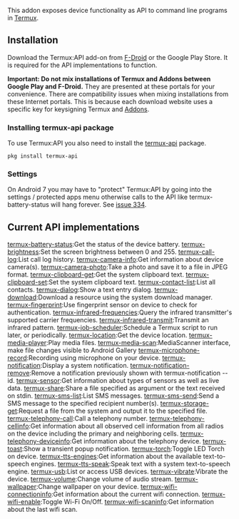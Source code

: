 This addon exposes device functionality as API to command line programs
in [Termux](https://github.com/termux/).

## Installation

Download the Termux:API add-on from
[F-Droid](https://f-droid.org/packages/com.termux.api/) or the Google
Play Store. It is required for the API implementations to function.

**Important: Do not mix installations of Termux and Addons between
Google Play and F-Droid.** They are presented at these portals for your
convenience. There are compatibility issues when mixing installations
from these Internet portals. This is because each download website uses
a specific key for keysigning Termux and [Addons](Addons).

### Installing termux-api package

To use Termux:API you also need to install the
[termux-api](https://github.com/termux/termux-api-package) package.

`pkg install termux-api`

### Settings

On Android 7 you may have to "protect" Termux:API by going into the
settings / protected apps menu otherwise calls to the API like
termux-battery-status will hang forever. See [issue
334](https://github.com/termux/termux-packages/issues/334#issuecomment-340581650).

## Current API implementations

[termux-battery-status](termux-battery-status):Get the status of the device battery.
[termux-brightness](termux-brightness):Set the screen brightness between 0 and 255.
[termux-call-log](termux-call-log):List call log history.
[termux-camera-info](termux-camera-info):Get information about device camera(s).
[termux-camera-photo](termux-camera-photo):Take a photo and save it to a file in JPEG format.
[termux-clipboard-get](termux-clipboard-get):Get the system clipboard text.
[termux-clipboard-set](termux-clipboard-set):Set the system clipboard text.
[termux-contact-list](termux-contact-list):List all contacts.
[termux-dialog](termux-dialog):Show a text entry dialog.
[termux-download](termux-download):Download a resource using the system download manager.
[termux-fingerprint](termux-fingerprint):Use fingerprint sensor on device to check for authentication.
[termux-infrared-frequencies](termux-infrared-frequencies):Query the infrared transmitter's supported carrier frequencies.
[termux-infrared-transmit](termux-infrared-transmit):Transmit an infrared pattern.
[termux-job-scheduler](termux-job-scheduler):Schedule a Termux script to run later, or periodically.
[termux-location](termux-location):Get the device location.
[termux-media-player](termux-media-player):Play media files.
[termux-media-scan](termux-media-scan):MediaScanner interface, make file changes visible to Android Gallery
[termux-microphone-record](termux-microphone-record):Recording using microphone on your device.
[termux-notification](termux-notification):Display a system notification.
[termux-notification-remove](termux-notification-remove):Remove a notification previously shown with termux-notification --id.
[termux-sensor](termux-sensor):Get information about types of sensors as well as live data.
[termux-share](termux-share):Share a file specified as argument or the text received on stdin.
[termux-sms-list](termux-sms-list):List SMS messages.
[termux-sms-send](termux-sms-send):Send a SMS message to the specified recipient number(s).
[termux-storage-get](termux-storage-get):Request a file from the system and output it to the specified file.
[termux-telephony-call](termux-telephony-call):Call a telephony number.
[termux-telephony-cellinfo](termux-telephony-cellinfo):Get information about all observed cell information from all radios on the device including the primary and neighboring cells.
[termux-telephony-deviceinfo](termux-telephony-deviceinfo):Get information about the telephony device.
[termux-toast](termux-toast):Show a transient popup notification.
[termux-torch](termux-torch):Toggle LED Torch on device.
[termux-tts-engines](termux-tts-engines):Get information about the available text-to-speech engines.
[termux-tts-speak](termux-tts-speak):Speak text with a system text-to-speech engine.
[termux-usb](termux-usb):List or access USB devices.
[termux-vibrate](termux-vibrate):Vibrate the device.
[termux-volume](termux-volume):Change volume of audio stream.
[termux-wallpaper](termux-wallpaper):Change wallpaper on your device.
[termux-wifi-connectioninfo](termux-wifi-connectioninfo):Get information about the current wifi connection.
[termux-wifi-enable](termux-wifi-enable):Toggle Wi-Fi On/Off.
[termux-wifi-scaninfo](termux-wifi-scaninfo):Get information about the last wifi scan.